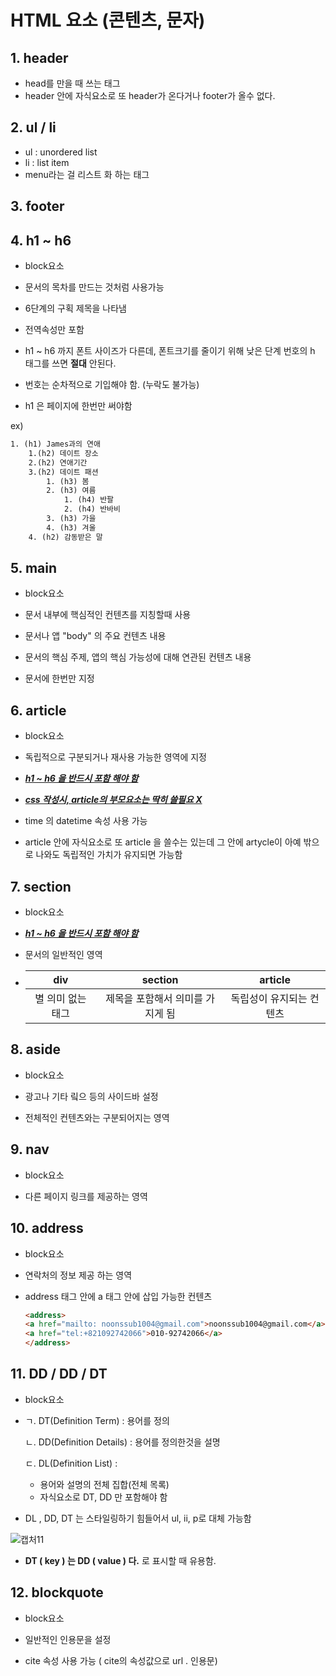 # HTML 요소 (콘텐츠, 문자)

## 1. header

- head를 만을 때 쓰는 태그
- header 안에 자식요소로 또 header가 온다거나 footer가 올수 없다.

## 2. ul  / li

- ul : unordered list
- li : list item
- menu라는 걸 리스트 화 하는 태그

## 3. footer

## 4. h1 ~ h6

- block요소

- 문서의 목차를 만드는 것처럼 사용가능

- 6단계의 구획 제목을 나타냄

- 전역속성만 포함 

- h1 ~ h6 까지 폰트 사이즈가 다른데, 폰트크기를 줄이기 위해 낮은 단계 번호의 h 태그를 쓰면 **절대** 안된다.

- 번호는 순차적으로 기입해야 함. (누락도 불가능)

- h1 은 페이지에 한번만 써야함

ex)

``` tex
1. (h1) James과의 연애
	1.(h2) 데이트 장소
	2.(h2) 연애기간
	3.(h2) 데이트 패션
        1. (h3) 봄
        2. (h3) 여름
        	1. (h4) 반팔
        	2. (h4) 반바비
        3. (h3) 가을
        4. (h3) 겨울
    4. (h2) 감동받은 말
```

## 5. main

- block요소

- 문서 내부에 핵심적인 컨텐츠를 지칭할때 사용

- 문서나 앱 "body" 의 주요 컨텐츠 내용

- 문서의 핵심 주제, 앱의 핵심 가능성에 대해 연관된 컨텐츠 내용

- 문서에 한번만 지정

## 6. article

- block요소

- 독립적으로 구분되거나 재사용 가능한 영역에 지정

-  ***<u>h1 ~ h6 을 반드시 포함 해야 함</u>***

- ***<u>css 작성시, article의 부모요소는 딱히 쓸필요 X</u>***

- time 의 datetime 속성 사용 가능

- article 안에 자식요소로 또 article 을 쓸수는 있는데 그 안에 artycle이 아예 밖으로 나와도 독립적인 가치가 유지되면 가능함

## 7. section

- block요소

- ***<u>h1 ~ h6 을 반드시 포함 해야 함</u>***

- 문서의 일반적인 영역

- |        div        |             section              |         article          |
  | :---------------: | :------------------------------: | :----------------------: |
  | 별 의미 없는 태그 | 제목을 포함해서 의미를 가지게 됨 | 독립성이 유지되는 컨텐츠 |

## 8. aside

- block요소

- 광고나 기타 맄으 등의 사이드바 설정
- 전체적인 컨텐츠와는 구분되어지는 영역

## 9. nav

- block요소

- 다른 페이지 링크를 제공하는 영역

## 10. address

- block요소

- 연락처의 정보 제공 하는 영역

- address  태그 안에 a 태그 안에 삽입 가능한 컨텐츠

  ``` html
  <address>
  <a href="mailto: noonssub1004@gmail.com">noonssub1004@gmail.com</a>
  <a href="tel:+821092742066">010-92742066</a>
  </address>
  ```

## 11. DD / DD / DT

- block요소

- ㄱ. DT(Definition Term) : 용어를 정의

  ㄴ. DD(Definition Details) : 용어를 정의한것을 설명

  ㄷ. DL(Definition List) :  

  - 용어와 설명의 전체 집합(전체 목록)
  - 자식요소로 DT, DD 만 포함해야 함

- DL , DD, DT 는 스타일링하기 힘들어서 ul, ii, p로 대체 가능함

![캡처11](https://user-images.githubusercontent.com/62126380/77844098-78b49380-71de-11ea-9332-bd2cdf4dfd6f.PNG)

- **DT ( key ) 는 DD ( value ) 다.** 로 표시할 때 유용함.

## 12. blockquote

- block요소

- 일반적인 인용문을 설정

- cite 속성 사용 가능 ( cite의 속성값으로 url . 인용문)

